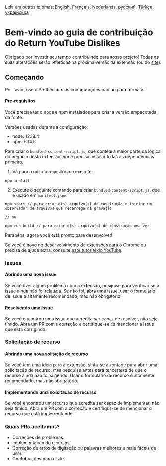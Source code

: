 Leia em outros idiomas: [English](CONTRIBUTING.md), [Français](CONTRIBUTINGfr.md), [Nederlands](CONTRIBUTINGnl.md), [русский](CONTRIBUTINGru.md), [Türkçe](CONTRIBUTINGtr.md), [українська](CONTRIBUTINGuk.md)


# Bem-vindo ao guia de contribuição do Return YouTube Dislikes

Obrigado por investir seu tempo contribuindo para nosso projeto! Todas as suas alterações serão refletidas na próxima versão da extensão (ou do [site](https://www.returnyoutubedislike.com/)).

## Começando

Por favor, use o Prettier com as configurações padrão para formatar.

#### Pré-requisitos

Você precisa ter o node e npm instalados para criar a versão empacotada da fonte.

Versões usadas durante a configuração:

- node: 12.18.4
- npm: 6.14.6

Para criar o `bundled-content-script.js`, que contém a maior parte da lógica do negócio desta extensão, você precisa instalar todas as dependências primeiro.

1.  Vá para a raiz do repositório e execute:

```
npm install
```

2.  Execute o seguinte comando para criar `bundled-content-script.js`, que é usado em `manifest.json`.

```
npm start // para criar o(s) arquivo(s) de construção e iniciar um observador de arquivos que recarrega na gravação

// ou

npm run build // para criar o(s) arquivo(s) de construção uma vez
```

Parabéns, agora você está pronto para desenvolver!

Se você é novo no desenvolvimento de extensões para o Chrome ou precisa de ajuda extra, consulte [este tutorial do YouTube](https://www.youtube.com/watch?v=mdOj6HYE3_0).

### Issues

#### Abrindo uma nova issue

Se você tiver algum problema com a extensão, pesquise para verificar se a issue ainda não foi relatada. Se não foi, abra uma issue, usar o formulário de issue é altamente recomendado, mas não obrigatório.

#### Resolvendo uma issue

Se você encontrou uma issue que acredita ser capaz de resolver, não seja tímido. Abra um PR com a correção e certifique-se de mencionar a issue que está corrigindo.

### Solicitação de recurso

#### Abrindo uma nova solitação de recurso

Se você tem uma ideia para a extensão, sinta-se à vontade para abrir uma solicitação de recurso, mas pesquise antes para ter certeza de que o recurso ainda não foi sugerido. Usar o formulário de recurso é altamente recomendado, mas não obrigatório.

#### Implementando uma solicitação de recurso

Se você encontrou um recurso que acredita ser capaz de implementar, não seja tímido. Abra um PR com a correção e certifique-se de mencionar o recurso que está implementando.

### Quais PRs aceitamos?

- Correções de problemas.
- Implementação de recursos.
- Correção de erros de digitação ou palavras melhores e mais fáceis de usar.
- Contribuições para o site.